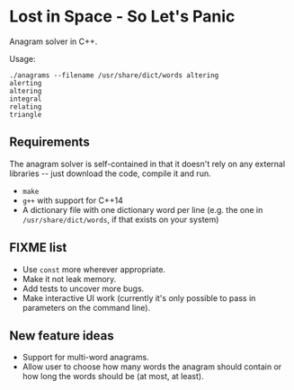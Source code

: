 # Lost in Space - So Let's Panic
Anagram solver in C++.

Usage:

    ./anagrams --filename /usr/share/dict/words altering
    alerting
    altering
    integral
    relating
    triangle


## Requirements

The anagram solver is self-contained in that it doesn't rely on any external
libraries -- just download the code, compile it and run.

* `make`
* `g++` with support for C++14
* A dictionary file with one dictionary word per line (e.g. the one in
  `/usr/share/dict/words`, if that exists on your system)


## FIXME list

* Use `const` more wherever appropriate.
* Make it not leak memory.
* Add tests to uncover more bugs.
* Make interactive UI work (currently it's only possible to pass in parameters on the command line).


## New feature ideas

* Support for multi-word anagrams.
* Allow user to choose how many words the anagram should contain or how long the words should be (at most, at least).
